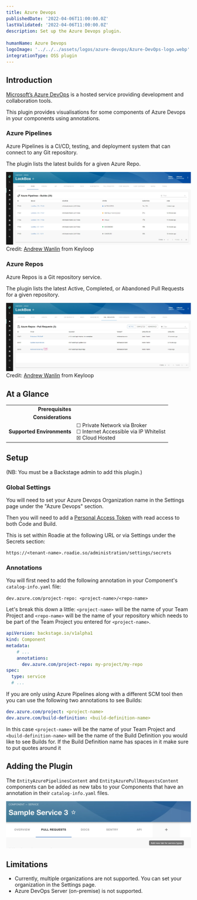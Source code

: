 ```yaml
---
title: Azure Devops
publishedDate: '2022-04-06T11:00:00.0Z'
lastValidated: '2022-04-06T11:00:00.0Z'
description: Set up the Azure Devops plugin.

humanName: Azure Devops
logoImage: '../../../assets/logos/azure-devops/Azure-DevOps-logo.webp'
integrationType: OSS plugin
---
```


## Introduction

[Microsoft’s Azure DevOps](https://dev.azure.com/) is a hosted service providing development and collaboration tools.

This plugin provides visualisations for some components of Azure Devops in your components using annotations. 

### Azure Pipelines
Azure Pipelines is a CI/CD, testing, and deployment system that can connect to any Git repository. 

The plugin lists the latest builds for a given Azure Repo.

![Azure Piplines Builds screenshot](../../../assets/backstage/plugins/azure-devops/azure-devops-builds.webp)
Credit: [Andrew Wanlin](https://github.com/awanlin) from Keyloop

### Azure Repos
Azure Repos is a Git repository service. 

The plugin lists the latest Active, Completed, or Abandoned Pull Requests for a given repository.

![Azure Repos PR screenshot](../../../assets/backstage/plugins/azure-devops/azure-devops-pull-requests.webp)
Credit: [Andrew Wanlin](https://github.com/awanlin) from Keyloop

## At a Glance
| | |
|---: | --- |
| **Prerequisites** |  |
| **Considerations** |  |
| **Supported Environments** | ☐ Private Network via Broker <br /> ☐ Internet Accessible via IP Whitelist <br /> ☒ Cloud Hosted |

## Setup
(NB: You must be a Backstage admin to add this plugin.)

### Global Settings
You will need to set your Azure Devops Organization name in the Settings page under the "Azure Devops" section.

Then you will need to add a [Personal Access Token](https://docs.microsoft.com/en-us/azure/devops/organizations/accounts/use-personal-access-tokens-to-authenticate?view=azure-devops&tabs=preview-page) with read access to both Code and Build.

This is set within Roadie at the following URL or via Settings under the Secrets section:

```text
https://<tenant-name>.roadie.so/administration/settings/secrets
```

### Annotations
You will first need to add the following annotation in your Component's `catalog-info.yaml` file:

```dev.azure.com/project-repo: <project-name>/<repo-name>```

Let's break this down a little: `<project-name>` will be the name of your Team Project and `<repo-name>` will be the name of your repository which needs to be part of the Team Project you entered for `<project-name>`.

```yaml
apiVersion: backstage.io/v1alpha1
kind: Component
metadata:
    # ...
    annotations:
      dev.azure.com/project-repo: my-project/my-repo
spec:
  type: service
  # ...
```

If you are only using Azure Pipelines along with a different SCM tool then you can use the following two annotations to see Builds:

```yaml
dev.azure.com/project: <project-name>
dev.azure.com/build-definition: <build-definition-name>
```
In this case `<project-name>` will be the name of your Team Project and `<build-definition-name>` will be the name of the Build Definition you would like to see Builds for. If the Build Definition name has spaces in it make sure to put quotes around it


## Adding the Plugin

The `EntityAzurePipelinesContent` and `EntityAzurePullRequestsContent` components can be added as new tabs to your Components that have an annotation in their `catalog-info.yaml` files. 

![Add new tab](./add-new-tab.webp)


## Limitations
- Currently, multiple organizations are not supported. You can set your organization in the Settings page.
- Azure DevOps Server (on-premise) is not supported.